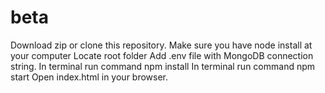 # beta
Download zip or clone this repository.
Make sure you have node install at your computer
Locate root folder
Add .env file with MongoDB connection string.
In terminal run command npm install 
In terminal run command npm start
Open index.html in your browser.

